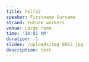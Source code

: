 ```yaml
---
title: hello2
speaker: Firstname Surname
strand: Future workers
venue: Large room
time: '10:01 AM'
duration: -1
slides: /uploads/img_0063.jpg
description: test
---
```


